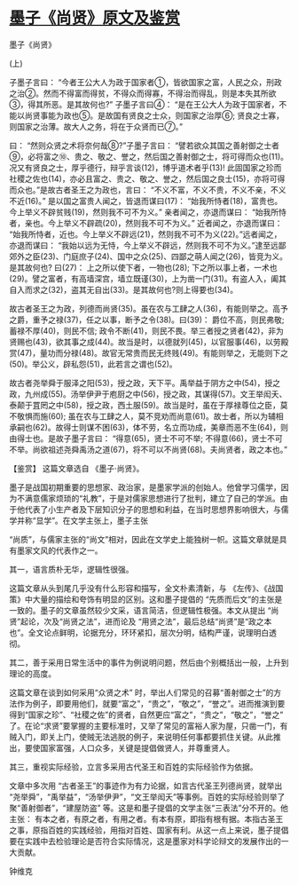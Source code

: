 # [墨子《尚贤》原文及鉴赏](https://www.vrrw.net/wx/10136.html)

墨子《尚贤》

(上)

子墨子言曰： “今者王公大人为政于国家者①，皆欲国家之富，人民之众，刑政之治②。然而不得富而得贫，不得众而得寡，不得治而得乱，则是本失其所欲③，得其所恶。是其故何也?” 子墨子言曰④： “是在王公大人为政于国家者，不能以尚贤事能为政也⑤。是故国有贤良之士众，则国家之治厚⑥; 贤良之士寡，则国家之治薄。故大人之务，将在于众贤而已⑦。”

曰： “然则众贤之术将奈何哉⑧?”子墨子言曰： “譬若欲众其国之善射御之士者⑨，必将富之⑩、贵之、敬之、誉之，然后国之善射御之士，将可得而众也(11)。况又有贤良之士，厚乎德行，辩乎言谈(12)，博乎道术者乎(13)! 此固国家之珍而社稷之佐也(14)，亦必且富之、贵之、敬之、誉之，然后国之良士(15)，亦将可得而众也。”是故古者圣王之为政也，言曰： “不义不富，不义不贵，不义不亲，不义不近(16)。” 是以国之富贵人闻之，皆退而谋曰(17)： “始我所恃者(18)，富贵也。今上举义不辟贫贱(19)，然则我不可不为义。” 亲者闻之，亦退而谋曰： “始我所恃者，亲也。今上举义不辟疏(20)，然则我不可不为义。” 近者闻之，亦退而谋曰： “始我所恃者，近也。今上举义不辟远(21)，然则我不可不为义(22)。”远者闻之，亦退而谋曰： “我始以远为无恃，今上举义不辟远，然则我不可不为义。”逮至远鄙郊外之臣(23)、门庭庶子(24)、国中之众(25)、四鄙之萌人闻之(26)，皆竞为义。是其故何也? 曰(27)： 上之所以使下者，一物也(28); 下之所以事上者，一术也(29)。譬之富者，有高墙深宫，墙立既谨(30)，上为凿一门(31)。有盗人入，阖其自入而求之(32)，盗其无自出(33)。是其故何也?则上得要也(34)。

故古者圣王之为政，列德而尚贤(35)。虽在农与工肆之人(36)，有能则举之。高予之爵，重予之禄(37)，任之以事，断予之令(38)。曰(39)： 爵位不高，则民弗敬; 蓄禄不厚(40)，则民不信; 政令不断(41)，则民不畏。举三者授之贤者(42)，非为贤赐也(43)，欲其事之成(44)。故当是时，以德就列(45)，以官服事(46)，以劳殿赏(47)，量功而分禄(48)。故官无常贵而民无终贱(49)。有能则举之，无能则下之(50)。举公义，辟私怨(51)，此若言之谓也(52)。

故古者尧举舜于服泽之阳(53)，授之政，天下平。禹举益于阴方之中(54)，授之政，九州成(55)。汤举伊尹于庖厨之中(56)，授之政，其谋得(57)。文王举闳夭、泰颠于罝罔之中(58)，授之政，西土服(59)。故当是时，虽在于厚禄尊位之臣，莫不敬惧而施(60); 虽在农与工肆之人，莫不竞劝而尚意(61)。故士者，所以为辅相承嗣也(62)。故得士则谋不困(63)，体不劳，名立而功成，美章而恶不生(64)，则由得士也。是故子墨子言曰： “得意(65)，贤士不可不举; 不得意(66)，贤士不可不举。尚欲祖述尧舜禹汤之道(67)，将不可以不尚贤(68)。夫尚贤者，政之本也。”



【鉴赏】 这篇文章选自 《墨子·尚贤》。

墨子是战国初期重要的思想家、政治家，是墨家学派的创始人。他曾学习儒学，因为不满意儒家烦琐的“礼教”，于是对儒家思想进行了批判，建立了自己的学派。由于他代表了小生产者及下层知识分子的思想和利益，在当时思想界影响很大，与儒学并称“显学”。在文学主张上，墨子主张

“尚质”，与儒家主张的“尚文”相对，因此在文学史上能独树一帜。这篇文章就是具有墨家文风的代表作之一。

其一，语言质朴无华，逻辑性很强。

这篇文章从头到尾几乎没有什么形容和描写，全文朴素清新，与 《左传》、《战国策》中大量的描绘和夸饰有明显的区别。这和墨子提倡的 “先质而后文”的主张是一致的。墨子的文章虽然较少文采，语言简洁，但逻辑性极强。本文从提出 “尚贤”起论，次及“尚贤之法”，进而论及 “用贤之法”，最后总结“尚贤”是“政之本也”。全文论点鲜明，论据充分，环环紧扣，层次分明，结构严谨，说理明白透彻。

其二，善于采用日常生活中的事件为例说明问题，然后由个别概括出一般，上升到理论的高度。

这篇文章在谈到如何采用“众贤之术” 时，举出人们常见的召募“善射御之士”的方法作为例子，即要用他们，就要“富之”，“贵之”，“敬之”，“誉之”。进而推演到要得到“国家之珍”、“社稷之佐”的贤者，自然更应“富之”，“贵之”，“敬之”，“誉之” 了。在论“求贤”要掌握的主要标准时，又举了常见的富裕人家为屋，只凿一门，有贼入门，即关上门，使贼无法逃脱的例子，来说明任何事都要抓住关键。从此推出，要使国家富强，人口众多，关键是提倡做贤人，并尊重贤人。

其三，重视实际经验，立言多采用古代圣王和百姓的实际经验作为依据。

文章中多次用 “古者圣王”的事迹作为有力论据，如言古代圣王列德尚贤，就举出 “尧举舜”，“禹举益”，“汤举伊尹”，“文王举闳夭”等事例。百姓的实际经验则举了聚“善射御者”，“建屋防盗” 等。这是和墨子提倡的文学主张“三表法”分不开的。他主张： 有本之者，有原之者，有用之者。有本有原，即指有根有据。本指古圣王之事，原指百姓的实践经验，用指对百姓、国家有利。从这一点上来说，墨子提倡要在实践中去检验理论是否符合实际情况，这是墨家对科学论辩文的发展作出的一大贡献。

钟维克


